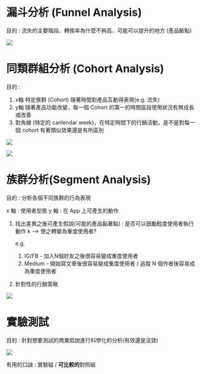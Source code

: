 # 漏斗分析 (Funnel Analysis)

目的 : 流失的主要階段、轉換率為什麼不夠高、可能可以提升的地方 (產品斷點)

<img src='../assets/pa1-4_1.png'></img>

# 同類群組分析 (Cohort Analysis)

目的 : 

1. x軸 特定族群 (Cohort) 隨著時間對產品互動得表現(e.g. 流失)
2. y軸 隨著產品功能改變，每一個 Cohort 的第一的時間區段使用狀況有無成長或改善
3. 對角線 (特定的 canlendar week)，在特定時間下的行銷活動，是不是對每一個 cohort 有著類似效果還是有所區別

<img src='../assets/pa1-4_2.png'></img>

<img src='../assets/pa1-4_3.png'></img>

# 族群分析(Segment Analysis)

目的 : 分析各個不同族群的行為表現

x 軸 : 使用者型態
y 軸 : 在 App 上可產生的動作

1. 找出差異之後可產生假說(可能的產品黏著點) : 是否可以鼓勵輕度使用者執行動作 k --> 使之轉變為重度使用者?

    e.g. 


    1. IG/FB - 加入N個好友之後很容易變成重度使用者
    2. Medium - 開始寫文章後很容易變成重度使用者 / 追蹤 N 個作者後容易成為重度使用者

2. 針對性的行銷策略

<img src='../assets/pa1-4_4.png'></img>

# 實驗測試

目的 : 針對想要測試的商業假說進行科學化的分析(有效還是沒效)

<img src='../assets/pa1-4_5.png'></img>

有用的口訣 : 實驗組 / **可比較的**對照組